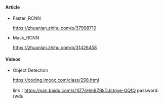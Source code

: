 #### Article

- Faster_RCNN

  https://zhuanlan.zhihu.com/p/37998710

- Mask_RCNN

  https://zhuanlan.zhihu.com/p/31426458

#### Videos

- Object Detection

  https://coding.imooc.com/class/298.html
  
  link：https://pan.baidu.com/s/1lZ7sHm9ZBkDJctgve-OQfQ   password: rwdu 